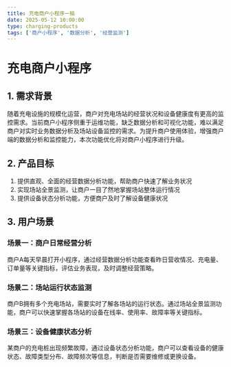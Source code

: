 ```yaml
---
title: 充电商户小程序一稿
date: 2025-05-12 10:00:00
type: charging-products
tags: ['商户小程序', '数据分析', '经营监测']
---
```


# 充电商户小程序

## 1. 需求背景

随着充电设施的规模化运营，商户对充电场站的经营状况和设备健康度有更高的监控需求。当前商户小程序侧重于运维功能，缺乏数据分析和可视化功能，难以满足商户对实时业务数据分析及场站设备监控的需求。为提升商户使用体验，增强商户端的数据分析和监控能力，本次功能优化将对商户小程序进行升级。

## 2. 产品目标

1. 提供直观、全面的经营数据分析功能，帮助商户快速了解业务状况
2. 实现场站全景监测，让商户一目了然地掌握场站整体运行情况
3. 提供设备状态分析功能，方便商户及时了解设备健康状况

## 3. 用户场景

### 场景一：商户日常经营分析
商户A每天早晨打开小程序，通过经营数据分析功能查看昨日营收情况、充电量、订单量等关键指标，评估业务表现，及时调整经营策略。

### 场景二：场站运行状态监测
商户B拥有多个充电场站，需要实时了解各场站的运行状态。通过场站全景监测功能，商户可以快速掌握各场站的设备在线率、使用率、故障率等关键指标。

### 场景三：设备健康状态分析
某商户的充电桩出现频繁故障，通过设备状态分析功能，商户可以查看设备的健康状态、故障类型分布、故障频次等信息，判断是否需要维修或更换设备。